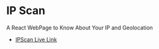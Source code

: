 # IP Scan

A React WebPage to Know About Your IP and Geolocation

- [IPScan Live Link](https://krishanprajapat23.github.io/ip-scan/)
